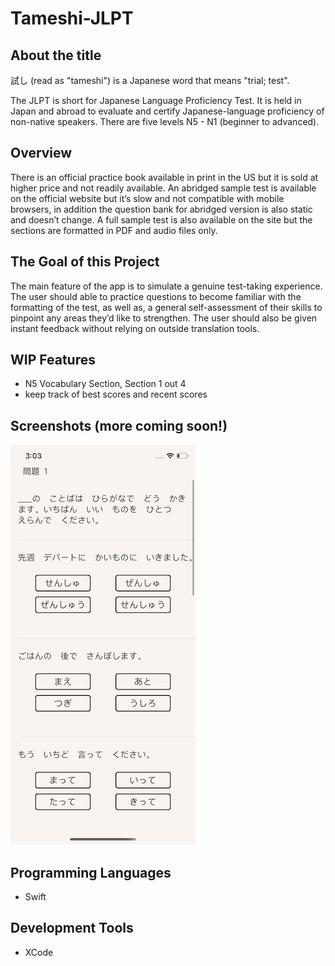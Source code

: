 # Tameshi-JLPT

## About the title
試し (read as "tameshi") is a Japanese word that means "trial; test". 

The JLPT is short for Japanese Language Proficiency Test. It is held in Japan and abroad to evaluate and certify Japanese-language proficiency of non-native speakers. There are five levels N5 - N1 (beginner to advanced). 

## Overview
There is an official practice book available in print in the US but it is sold at higher price and not readily available. An abridged sample test is available on the official website but it’s slow and not compatible with mobile browsers, in addition the question bank for abridged version is also static and doesn’t change. A full sample test is also available on the site but the sections are formatted in PDF and audio files only.

## The Goal of this Project
The main feature of the app is to simulate a genuine test-taking experience. The user should able to practice questions to become familiar with the formatting of the test, as well as, a general self-assessment of their skills to pinpoint any areas they’d like to strengthen. The user should also be given instant feedback without relying on outside translation tools.

## WIP Features 
- N5 Vocabulary Section, Section 1 out 4 
- keep track of best scores and recent scores

## Screenshots (more coming soon!)
![image](images/mondaiOne.png)

## Programming Languages
- Swift

## Development Tools
- XCode
